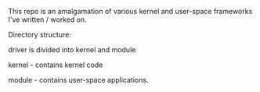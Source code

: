 This repo is an amalgamation of various kernel and user-space frameworks I've written / worked on.

Directory structure:

driver is divided into kernel and module 

kernel - contains kernel code

module - contains user-space applications.
